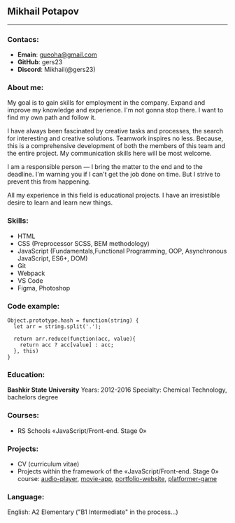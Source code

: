 ## Mikhail Potapov

---

### Contacs:

- **Emain**: gueoha@gmail.com
- **GitHub**: gers23
- **Discord**: Mikhail(@gers23)

### About me:

My goal is to gain skills for employment in the company. Expand and improve my knowledge and experience. I'm not gonna stop there. I want to find my own path and follow it.

I have always been fascinated by creative tasks and processes, the search for interesting and creative solutions. Teamwork inspires no less. Because, this is a comprehensive development of both the members of this team and the entire project. My communication skills here will be most welcome.

I am a responsible person — I bring the matter to the end and to the deadline. I'm warning you if I can't get the job done on time. But I strive to prevent this from happening.

All my experience in this field is educational projects. I have an irresistible desire to learn and learn new things.

### Skills:

- HTML
- CSS (Preprocessor SCSS, BEM methodology)
- JavaScript (Fundamentals,Functional Programming, OOP, Asynchronous JavaScript, ES6+, DOM)
- Git
- Webpack
- VS Code
- Figma, Photoshop

### Code example:

```
Object.prototype.hash = function(string) {
  let arr = string.split('.');

  return arr.reduce(function(acc, value){
    return acc ? acc[value] : acc;
  }, this)
}

```

### Education:

**Bashkir State University**
Years: 2012-2016
Specialty: Chemical Technology, bachelors degree

### Courses:

- RS Schools «JavaScript/Front-end. Stage 0»

### Projects:

- CV (сurriculum vitae)
- Projects within the framework of the «JavaScript/Front-end. Stage 0» course: [audio-player](https://rolling-scopes-school.github.io/gers23-JSFEPRESCHOOL/audio-player/ "audio-player"), [movie-app](https://rolling-scopes-school.github.io/gers23-JSFEPRESCHOOL/movie-app/ "movie-app"), [portfolio-website](https://rolling-scopes-school.github.io/gers23-JSFEPRESCHOOL/portfolio/ "portfolio-website"), [platformer-game](https://rolling-scopes-school.github.io/gers23-JSFEPRESCHOOL/random-game/ "platformer-game")

### Language:

English: A2 Elementary ("B1 Intermediate" in the process...)
